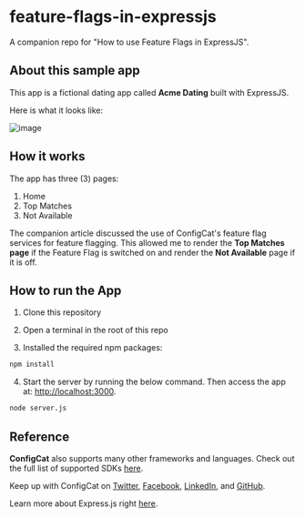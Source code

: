 # feature-flags-in-expressjs
A companion repo for "How to use Feature Flags in ExpressJS".

## About this sample app

This app is a fictional dating app called **Acme Dating** built with ExpressJS.

Here is what it looks like:

![image](https://user-images.githubusercontent.com/74829200/175545478-133bd8b5-1a3a-41d6-b66d-d610004e8d69.png)

## How it works

The app has three (3) pages:

1. Home
2. Top Matches
3. Not Available

The companion article discussed the use of ConfigCat's feature flag services for feature flagging. This allowed me to render the **Top Matches page** if the Feature Flag is switched on and render the **Not Available** page if it is off.

## How to run the App

1. Clone this repository

2. Open a terminal in the root of this repo

3. Installed the required npm packages:


```bash
npm install

```

4. Start the server by running the below command. Then access the app at: [http://localhost:3000](http://localhost:3000).

```bash
node server.js

```

## Reference

**ConfigCat** also supports many other frameworks and languages. Check out the full list of supported SDKs [here](https://configcat.com/docs/sdk-reference/overview/).

Keep up with ConfigCat on [Twitter](https://twitter.com/configcat), [Facebook](https://www.facebook.com/configcat), [LinkedIn](https://www.linkedin.com/company/configcat/), and [GitHub](https://github.com/configcat).


Learn more about Express.js right [here](https://expressjs.com).

